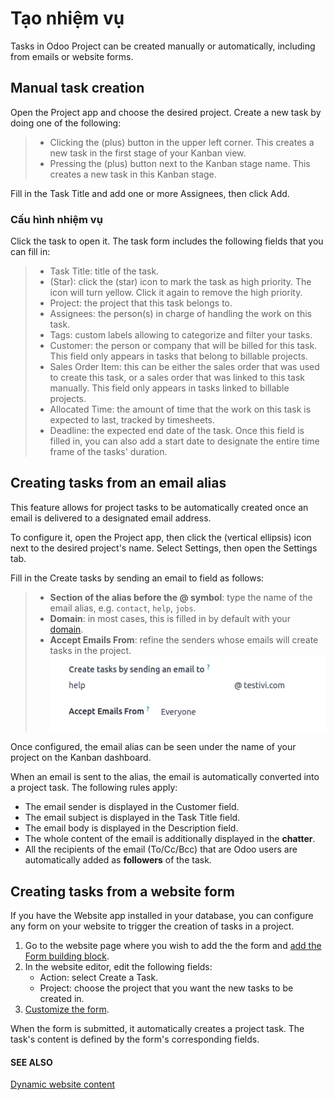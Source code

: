 # Tạo nhiệm vụ

Tasks in Odoo Project can be created manually or automatically, including from emails or website
forms.

## Manual task creation

Open the Project app and choose the desired project. Create a new task by doing one of the
following:

> - Clicking the <i class="fa fa-plus"></i> (plus) button in the upper left corner. This creates
>   a new task in the first stage of your Kanban view.
> - Pressing the <i class="fa fa-plus"></i> (plus) button next to the Kanban stage name. This
>   creates a new task in this Kanban stage.

Fill in the Task Title and add one or more Assignees, then click
Add.

<a id="task-creation-task-configuration"></a>

### Cấu hình nhiệm vụ

Click the task to open it. The task form includes the following fields that you can fill in:

> - Task Title: title of the task.
> - <i class="fa fa-star-o"></i> (Star): click the <i class="fa fa-star-o"></i> (star) icon to mark
>   the task as high priority. The icon will turn yellow. Click it again to remove the high priority.
> - Project: the project that this task belongs to.
> - Assignees: the person(s) in charge of handling the work on this task.
> - Tags: custom labels allowing to categorize and filter your tasks.
> - Customer: the person or company that will be billed for this task. This field only
>   appears in tasks that belong to billable projects.
> - Sales Order Item: this can be either the sales order that was used to create this
>   task, or a sales order that was linked to this task manually. This field only appears in tasks
>   linked to billable projects.
> - Allocated Time: the amount of time that the work on this task is expected to last,
>   tracked by timesheets.
> - Deadline: the expected end date of the task. Once this field is filled in, you can
>   also add a start date to designate the entire time frame of the tasks' duration.

<a id="task-creation-email-alias"></a>

## Creating tasks from an email alias

This feature allows for project tasks to be automatically created once an email is delivered to a
designated email address.

To configure it, open the Project app, then click the <i class="fa fa-ellipsis-v"></i> (vertical
ellipsis) icon next to the desired project's name. Select Settings, then open the
Settings tab.

Fill in the Create tasks by sending an email to field as follows:

> - **Section of the alias before the @ symbol**: type the name of the email alias, e.g. `contact`,
>   `help`, `jobs`.
> - **Domain**: in most cases, this is filled in by default with your [domain](../../../general/email_communication.md).
> - **Accept Emails From**: refine the senders whose emails will create tasks in the project.
![View of the email alias chosen on the dashboard view in Odoo Project](../../../../_images/email-configuration.png)

Once configured, the email alias can be seen under the name of your project on the Kanban dashboard.

When an email is sent to the alias, the email is automatically converted into a project task. The
following rules apply:

- The email sender is displayed in the Customer field.
- The email subject is displayed in the Task Title field.
- The email body is displayed in the Description field.
- The whole content of the email is additionally displayed in the **chatter**.
- All the recipients of the email (To/Cc/Bcc) that are Odoo users are automatically added as
  **followers** of the task.

## Creating tasks from a website form

If you have the Website app installed in your database, you can configure any form on your
website to trigger the creation of tasks in a project.

1. Go to the website page where you wish to add the the form and
   [add the Form building block](../../../websites/website/web_design/building_blocks.md#websites-website-web-design-building-blocks).
2. In the website editor, edit the following fields:
   - Action: select Create a Task.
   - Project: choose the project that you want the new tasks to be created in.
3. [Customize the form](../../../websites/website/web_design/building_blocks/dynamic_content.md#website-dynamic-content-form).

When the form is submitted, it automatically creates a project task. The task's content is defined
by the form's corresponding fields.

#### SEE ALSO
[Dynamic website content](../../../websites/website/web_design/building_blocks/dynamic_content.md)
